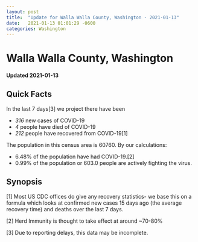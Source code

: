 ```yaml
---
layout: post
title:  "Update for Walla Walla County, Washington - 2021-01-13"
date:   2021-01-13 01:01:29 -0600
categories: Washington
---
```


# Walla Walla County, Washington
#### Updated 2021-01-13

## Quick Facts

In the last 7 days[3] we project there have been
- *316* new cases of COVID-19
- *4* people have died of COVID-19
- *212* people have recovered from COVID-19[1]

The population in this census area is 60760. By our calculations:
- 6.48% of the population have had COVID-19.[2]
- 0.99% of the population or 603.0 people are actively fighting the virus.

## Synopsis




[1] Most US CDC offices do give any recovery statistics- we base this on a formula which looks at confirmed new cases
15 days ago (the average recovery time) and deaths over the last 7 days.

[2] Herd Immunity is thought to take effect at around ~70-80%

[3] Due to reporting delays, this data may be incomplete.
 
    